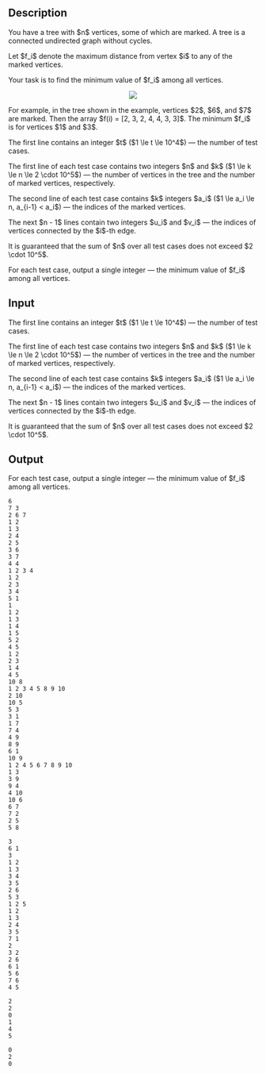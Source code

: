 ## Description

<div><p>You have a tree with $n$ vertices, some of which are marked. A tree is a connected undirected graph without cycles.</p><p>Let $f_i$ denote the maximum distance from vertex $i$ to any of the marked vertices.</p><p>Your task is to find the minimum value of $f_i$ among all vertices.</p><center> <img class="tex-graphics" src="file://OKRE14xc.png" style="max-width: 100.0%;max-height: 100.0%;"> </center><p>For example, in the tree shown in the example, vertices $2$, $6$, and $7$ are marked. Then the array $f(i) = [2, 3, 2, 4, 4, 3, 3]$. The minimum $f_i$ is for vertices $1$ and $3$.</p></div><div class="input-specification"><p>The first line contains an integer $t$ ($1 \le t \le 10^4$)&nbsp;— the number of test cases.</p><p>The first line of each test case contains two integers $n$ and $k$ ($1 \le k \le n \le 2 \cdot 10^5$)&nbsp;— the number of vertices in the tree and the number of marked vertices, respectively.</p><p>The second line of each test case contains $k$ integers $a_i$ ($1 \le a_i \le n, a_{i-1} &lt; a_i$)&nbsp;— the indices of the marked vertices.</p><p>The next $n - 1$ lines contain two integers $u_i$ and $v_i$ — the indices of vertices connected by the $i$-th edge.</p><p>It is guaranteed that the sum of $n$ over all test cases does not exceed $2 \cdot 10^5$.</p></div><div class="output-specification"><p>For each test case, output a single integer — the minimum value of $f_i$ among all vertices.</p></div>

## Input

<p>The first line contains an integer $t$ ($1 \le t \le 10^4$)&nbsp;— the number of test cases.</p><p>The first line of each test case contains two integers $n$ and $k$ ($1 \le k \le n \le 2 \cdot 10^5$)&nbsp;— the number of vertices in the tree and the number of marked vertices, respectively.</p><p>The second line of each test case contains $k$ integers $a_i$ ($1 \le a_i \le n, a_{i-1} &lt; a_i$)&nbsp;— the indices of the marked vertices.</p><p>The next $n - 1$ lines contain two integers $u_i$ and $v_i$ — the indices of vertices connected by the $i$-th edge.</p><p>It is guaranteed that the sum of $n$ over all test cases does not exceed $2 \cdot 10^5$.</p>

## Output

<p>For each test case, output a single integer — the minimum value of $f_i$ among all vertices.</p>





```input1|2,3,4,5,6,7,8,9,15,16,17,18,19,20,27,28,29,30,31,32,33,34,35,36,37
6
7 3
2 6 7
1 2
1 3
2 4
2 5
3 6
3 7
4 4
1 2 3 4
1 2
2 3
3 4
5 1
1
1 2
1 3
1 4
1 5
5 2
4 5
1 2
2 3
1 4
4 5
10 8
1 2 3 4 5 8 9 10
2 10
10 5
5 3
3 1
1 7
7 4
4 9
8 9
6 1
10 9
1 2 4 5 6 7 8 9 10
1 3
3 9
9 4
4 10
10 6
6 7
7 2
2 5
5 8
```




```input2|2,3,4,5,6,7,8,15,16,17,18,19,20,21,22
3
6 1
3
1 2
1 3
3 4
3 5
2 6
5 3
1 2 5
1 2
1 3
2 4
3 5
7 1
2
3 2
2 6
6 1
5 6
7 6
4 5
```




```output1
2
2
0
1
4
5
```




```output2
0
2
0
```


